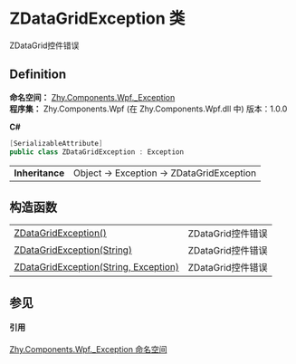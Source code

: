 # ZDataGridException 类


ZDataGrid控件错误



## Definition
**命名空间：** <a href="N_Zhy_Components_Wpf__Exception.md">Zhy.Components.Wpf._Exception</a>  
**程序集：** Zhy.Components.Wpf (在 Zhy.Components.Wpf.dll 中) 版本：1.0.0

**C#**
``` C#
[SerializableAttribute]
public class ZDataGridException : Exception
```

<table><tr><td><strong>Inheritance</strong></td><td>Object  →  Exception  →  ZDataGridException</td></tr>
</table>



## 构造函数
<table>
<tr>
<td><a href="M_Zhy_Components_Wpf__Exception_ZDataGridException__ctor.md">ZDataGridException()</a></td>
<td>ZDataGrid控件错误</td></tr>
<tr>
<td><a href="M_Zhy_Components_Wpf__Exception_ZDataGridException__ctor_1.md">ZDataGridException(String)</a></td>
<td>ZDataGrid控件错误</td></tr>
<tr>
<td><a href="M_Zhy_Components_Wpf__Exception_ZDataGridException__ctor_2.md">ZDataGridException(String, Exception)</a></td>
<td>ZDataGrid控件错误</td></tr>
</table>

## 参见


#### 引用
<a href="N_Zhy_Components_Wpf__Exception.md">Zhy.Components.Wpf._Exception 命名空间</a>  
